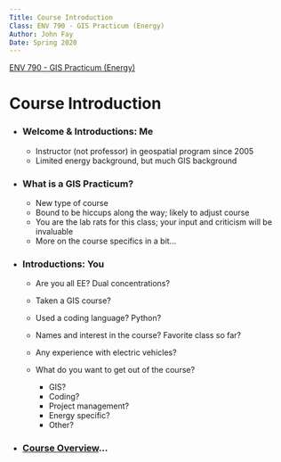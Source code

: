 ```yaml
---
Title: Course Introduction
Class: ENV 790 - GIS Practicum (Energy)
Author: John Fay
Date: Spring 2020
---
```


[ENV 790 - GIS Practicum (Energy)](./index.html)

# Course Introduction

* ### Welcome & Introductions: Me 

  * Instructor (not professor) in geospatial program since 2005
  * Limited energy background, but much GIS background



* ### What is a GIS Practicum?

  * New type of course
  * Bound to be hiccups along the way; likely to adjust course
  * You are the lab rats for this class; your input and criticism will be invaluable
  * More on the course specifics in a bit...



* ### Introductions: You

  * Are you all EE? Dual concentrations?

  * Taken a GIS course? 

  * Used a coding language? Python?

  * Names and interest in the course? Favorite class so far? 

  * Any experience with electric vehicles?

  * What do you want to get out of the course? 

    * GIS?
    * Coding?
    * Project management?
    * Energy specific?
    * Other?

    

* ### [Course Overview](./CourseOverview.html)...